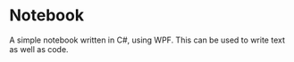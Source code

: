 # Notebook
A simple notebook written in C#, using WPF. This can be used to write text as well as code.
